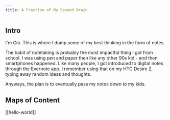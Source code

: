 ```yaml
---
title: A Fraction of My Second Brain
---
```


## Intro

I'm Gio. This is where I dump some of my best thinking in the form of notes.

The habit of notetaking is probably the most impactful thing I got from school. I was using pen and paper then like any other 90s kid - and then smartphones happened. Like many people, I got introduced to digital notes through the Evernote app. I remember using that on my HTC Desire Z, typing away random ideas and thoughts.

Anyways, the plan is to eventually pass my notes down to my kids.
## Maps of Content

[[hello-world]]